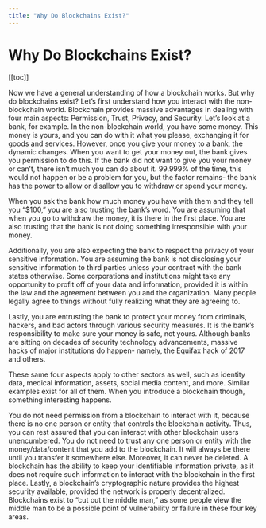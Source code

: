 ```yaml
---
title: "Why Do Blockchains Exist?"
---
```


# Why Do Blockchains Exist?

[[toc]]

Now we have a general understanding of how a blockchain works.  But why do blockchains exist?  Let’s first understand how you interact with the non-blockchain world.  Blockchain provides massive advantages in dealing with four main aspects: Permission, Trust, Privacy, and Security.
Let’s look at a bank, for example.  In the non-blockchain world, you have some money.  This money is yours, and you can do with it what you please, exchanging it for goods and services.  However, once you give your money to a bank, the dynamic changes.  When you want to get your money out, the bank gives you permission to do this.  If the bank did not want to give you your money or can’t, there isn’t much you can do about it.  99.999% of the time, this would not happen or be a problem for you, but the factor remains- the bank has the power to allow or disallow you to withdraw or spend your money.

When you ask the bank how much money you have with them and they tell you “$100,” you are also trusting the bank’s word.  You are assuming that when you go to withdraw the money, it is there in the first place.  You are also trusting that the bank is not doing something irresponsible with your money.

Additionally, you are also expecting the bank to respect the privacy of your sensitive information.  You are assuming the bank is not disclosing your sensitive information to third parties unless your contract with the bank states otherwise.  Some corporations and institutions might take any opportunity to profit off of your data and information, provided it is within the law and the agreement between you and the organization.  Many people legally agree to things without fully realizing what they are agreeing to.

Lastly, you are entrusting the bank to protect your money from criminals, hackers, and bad actors through various security measures.  It is the bank’s responsibility to make sure your money is safe, not yours.  Although banks are sitting on decades of security technology advancements, massive hacks of major institutions do happen- namely, the Equifax hack of 2017 and others.

These same four aspects apply to other sectors as well, such as identity data, medical information, assets, social media content, and more.  Similar examples exist for all of them.  When you introduce a blockchain though, something interesting happens.

You do not need permission from a blockchain to interact with it, because there is no one person or entity that controls the blockchain activity.  Thus, you can rest assured that you can interact with other blockchain users unencumbered.  You do not need to trust any one person or entity with the money/data/content that you add to the blockchain.  It will always be there until you transfer it somewhere else.  Moreover, it can never be deleted.  A blockchain has the ability to keep your identifiable information private, as it does not require such information to interact with the blockchain in the first place.  Lastly, a blockchain’s cryptographic nature provides the highest security available, provided the network is properly decentralized.  Blockchains exist to “cut out the middle man,” as some people view the middle man to be a possible point of vulnerability or failure in these four key areas.
